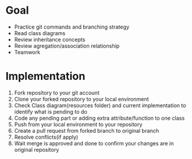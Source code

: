 # Goal
* Practice git commands and branching strategy
* Read class diagrams
* Review inheritance concepts
* Review agregation/association relationship
* Teamwork

# Implementation
1. Fork repository to your git account
2. Clone your forked repository to your local environment
3. Check Class diagram(resources folder) and current implementation to identify what is pending to do
4. Code any pending part or adding extra attribute/function to one class
5. Push from your local environment to your repository
6. Create a pull request from forked branch to original branch
7. Resolve conflicts(if apply)
8. Wait merge is approved and done to confirm your changes are in original repository 